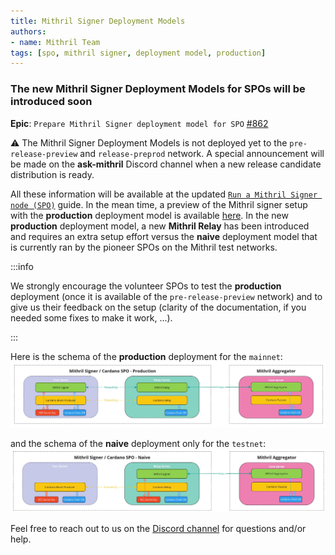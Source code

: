 ```yaml
---
title: Mithril Signer Deployment Models
authors:
- name: Mithril Team
tags: [spo, mithril signer, deployment model, production]
---
```


### The new Mithril Signer Deployment Models for SPOs will be introduced soon

**Epic**: `Prepare Mithril Signer deployment model for SPO` [#862](https://github.com/input-output-hk/mithril/issues/862)

:warning: The Mithril Signer Deployment Models is not deployed yet to the `pre-release-preview` and `release-preprod` network. A special announcement will be made on the **ask-mithril** Discord channel when a new release candidate distribution is ready.

All these information will be available at the updated [`Run a Mithril Signer node (SPO)`](https://mithril.network/doc/manual/getting-started/run-signer-node) guide. In the mean time, a preview of the Mithril signer setup with the **production** deployment model is available [here](https://mithril.network/doc/next/manual/getting-started/run-signer-node). In the new **production** deployment model, a new **Mithril Relay** has been introduced and requires an extra setup effort versus the **naive** deployment model that is currently ran by the pioneer SPOs on the Mithril test networks.

:::info

We strongly encourage the volunteer SPOs to test the **production** deployment (once it is available of the `pre-release-preview` network) and to give us their feedback on the setup (clarity of the documentation, if you needed some fixes to make it work, ...).

:::

Here is the schema of the **production** deployment for the `mainnet`:
[![Production Mithril Signer Deployment Model](img/signer-deployment-production.jpg)](img/signer-deployment-production.jpg)

and the schema of the **naive** deployment only for the `testnet`:
[![Naive Mithril Signer Deployment Model](img/signer-deployment-naive.jpg)](img/signer-deployment-naive.jpg)

Feel free to reach out to us on the [Discord channel](https://discord.gg/5kaErDKDRq) for questions and/or help.
